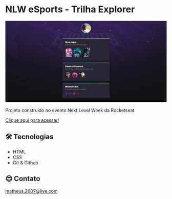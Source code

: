 # NLW eSports - Trilha Explorer

![preview](./.github/preview.png)

Projeto construído no evento Next Level Week da Rocketseat

[ Clique aqui para acessar!](siegfrieddrx.github.io/NLW)

## 🛠 Tecnologias

- HTML
- CSS
- Git & Github

## 😍 Contato

matheus.2607@live.com